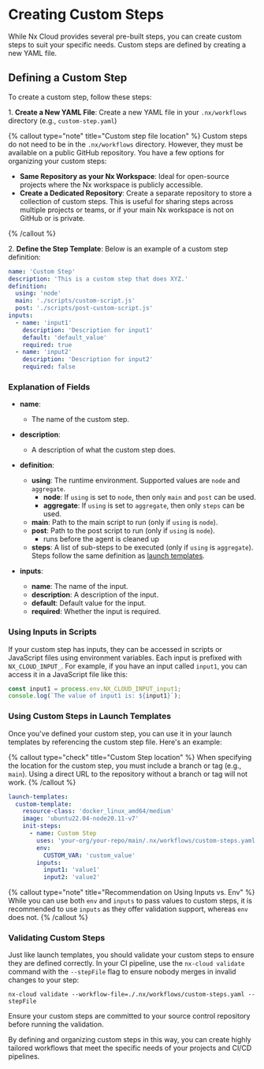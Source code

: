 # Creating Custom Steps

While Nx Cloud provides several pre-built steps, you can create custom steps to suit your specific needs. Custom steps are defined by creating a new YAML file.

## Defining a Custom Step

To create a custom step, follow these steps:

1\. **Create a New YAML File**: Create a new YAML file in your `.nx/workflows` directory (e.g., `custom-step.yaml`)

{% callout type="note" title="Custom step file location" %}
Custom steps do not need to be in the `.nx/workflows` directory. However, they must be available on a public GitHub repository. You have a few options for organizing your custom steps:

- **Same Repository as your Nx Workspace**: Ideal for open-source projects where the Nx workspace is publicly accessible.
- **Create a Dedicated Repository**: Create a separate repository to store a collection of custom steps. This is useful for sharing steps across multiple projects or teams, or if your main Nx workspace is not on GitHub or is private.

{% /callout %}

2\. **Define the Step Template**: Below is an example of a custom step definition:

```yaml {% fileName=".nx/workflows/custom-step.yaml" %}
name: 'Custom Step'
description: 'This is a custom step that does XYZ.'
definition:
  using: 'node'
  main: './scripts/custom-script.js'
  post: './scripts/post-custom-script.js'
inputs:
  - name: 'input1'
    description: 'Description for input1'
    default: 'default_value'
    required: true
  - name: 'input2'
    description: 'Description for input2'
    required: false
```

### Explanation of Fields

- **name**:

  - The name of the custom step.

- **description**:

  - A description of what the custom step does.

- **definition**:

  - **using**: The runtime environment. Supported values are `node` and `aggregate`.
    - **node**: If `using` is set to `node`, then only `main` and `post` can be used.
    - **aggregate**: If `using` is set to `aggregate`, then only `steps` can be used.
  - **main**: Path to the main script to run (only if `using` is `node`).
  - **post**: Path to the post script to run (only if `using` is `node`).
    - runs before the agent is cleaned up
  - **steps**: A list of sub-steps to be executed (only if `using` is `aggregate`). Steps follow the same definition as [launch templates](/ci/reference/launch-templates#launch-template-structure).

- **inputs**:
  - **name**: The name of the input.
  - **description**: A description of the input.
  - **default**: Default value for the input.
  - **required**: Whether the input is required.

### Using Inputs in Scripts

If your custom step has inputs, they can be accessed in scripts or JavaScript files using environment variables. Each input is prefixed with `NX_CLOUD_INPUT_`. For example, if you have an input called `input1`, you can access it in a JavaScript file like this:

```javascript
const input1 = process.env.NX_CLOUD_INPUT_input1;
console.log(`The value of input1 is: ${input1}`);
```

### Using Custom Steps in Launch Templates

Once you've defined your custom step, you can use it in your launch templates by referencing the custom step file. Here's an example:

{% callout type="check" title="Custom Step location" %}
When specifying the location for the custom step, you must include a branch or tag (e.g., `main`). Using a direct URL to the repository without a branch or tag will not work.
{% /callout %}

```yaml {% fileName=".nx/workflows/agents.yaml" %}
launch-templates:
  custom-template:
    resource-class: 'docker_linux_amd64/medium'
    image: 'ubuntu22.04-node20.11-v7'
    init-steps:
      - name: Custom Step
        uses: 'your-org/your-repo/main/.nx/workflows/custom-steps.yaml'
        env:
          CUSTOM_VAR: 'custom_value'
        inputs:
          input1: 'value1'
          input2: 'value2'
```

{% callout type="note" title="Recommendation on Using Inputs vs. Env" %}
While you can use both `env` and `inputs` to pass values to custom steps, it is recommended to use `inputs` as they offer validation support, whereas `env` does not.
{% /callout %}

### Validating Custom Steps

Just like launch templates, you should validate your custom steps to ensure they are defined correctly. In your CI pipeline, use the `nx-cloud validate` command with the `--stepFile` flag to ensure nobody merges in invalid changes to your step:

```shell
nx-cloud validate --workflow-file=./.nx/workflows/custom-steps.yaml --stepFile
```

Ensure your custom steps are committed to your source control repository before running the validation.

By defining and organizing custom steps in this way, you can create highly tailored workflows that meet the specific needs of your projects and CI/CD pipelines.

